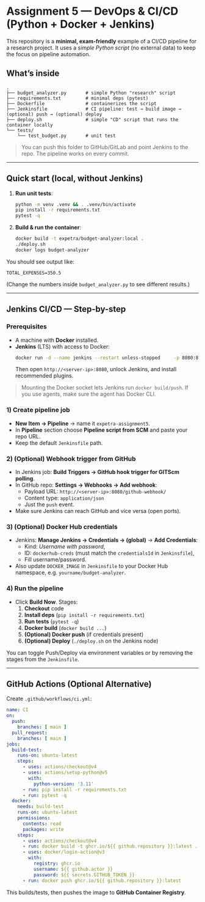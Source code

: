 
# Assignment 5 — DevOps & CI/CD (Python + Docker + Jenkins)

This repository is a **minimal, exam‑friendly** example of a CI/CD pipeline for a research project.
It uses a *simple Python script* (no external data) to keep the focus on pipeline automation.

## What’s inside

```
.
├── budget_analyzer.py       # simple Python "research" script
├── requirements.txt         # minimal deps (pytest)
├── Dockerfile               # containerizes the script
├── Jenkinsfile              # CI pipeline: test → build image → (optional) push → (optional) deploy
├── deploy.sh                # simple "CD" script that runs the container locally
└── tests/
    └── test_budget.py       # unit test
```

> You can push this folder to GitHub/GitLab and point Jenkins to the repo.
> The pipeline works on every commit.

---

## Quick start (local, without Jenkins)

1. **Run unit tests**:
   ```bash
   python -m venv .venv && . .venv/bin/activate
   pip install -r requirements.txt
   pytest -q
   ```

2. **Build & run the container**:
   ```bash
   docker build -t expetra/budget-analyzer:local .
   ./deploy.sh
   docker logs budget-analyzer
   ```

You should see output like:
```
TOTAL_EXPENSES=350.5
```
(Change the numbers inside `budget_analyzer.py` to see different results.)

---

## Jenkins CI/CD — Step-by-step

### Prerequisites
- A machine with **Docker** installed.
- **Jenkins** (LTS) with access to Docker:
  ```bash
  docker run -d --name jenkins --restart unless-stopped     -p 8080:8080 -p 50000:50000     -v jenkins_home:/var/jenkins_home     -v /var/run/docker.sock:/var/run/docker.sock     jenkins/jenkins:lts
  ```
  Then open `http://<server-ip>:8080`, unlock Jenkins, and install recommended plugins.

> Mounting the Docker socket lets Jenkins run `docker build/push`. If you use agents, make sure the agent has Docker CLI.

### 1) Create pipeline job

- **New Item → Pipeline** → name it `expetra-assignment5`.
- In **Pipeline** section choose **Pipeline script from SCM** and paste your repo URL.
- Keep the default `Jenkinsfile` path.

### 2) (Optional) Webhook trigger from GitHub

- In Jenkins job: **Build Triggers → GitHub hook trigger for GITScm polling**.
- In GitHub repo: **Settings → Webhooks → Add webhook**:
  - Payload URL: `http://<server-ip>:8080/github-webhook/`  
  - Content type: `application/json`
  - Just the `push` event.
- Make sure Jenkins can reach GitHub and vice versa (open ports).

### 3) (Optional) Docker Hub credentials

- Jenkins: **Manage Jenkins → Credentials → (global)** → **Add Credentials**:
  - Kind: *Username with password*,
  - ID: `dockerhub-creds` (must match the `credentialsId` in `Jenkinsfile`),
  - Fill username/password.
- Also update `DOCKER_IMAGE` in `Jenkinsfile` to your Docker Hub namespace, e.g. `yourname/budget-analyzer`.

### 4) Run the pipeline

- Click **Build Now**. Stages:
  1. **Checkout** code
  2. **Install deps** (`pip install -r requirements.txt`)
  3. **Run tests** (`pytest -q`)
  4. **Docker build** (`docker build ...`)
  5. **(Optional) Docker push** (if credentials present)
  6. **(Optional) Deploy** (`./deploy.sh` on the Jenkins node)

You can toggle Push/Deploy via environment variables or by removing the stages from the `Jenkinsfile`.

---

## GitHub Actions (Optional Alternative)

Create `.github/workflows/ci.yml`:

```yaml
name: CI
on:
  push:
    branches: [ main ]
  pull_request:
    branches: [ main ]
jobs:
  build-test:
    runs-on: ubuntu-latest
    steps:
      - uses: actions/checkout@v4
      - uses: actions/setup-python@v5
        with:
          python-version: '3.11'
      - run: pip install -r requirements.txt
      - run: pytest -q
  docker:
    needs: build-test
    runs-on: ubuntu-latest
    permissions:
      contents: read
      packages: write
    steps:
      - uses: actions/checkout@v4
      - run: docker build -t ghcr.io/${{ github.repository }}:latest .
      - uses: docker/login-action@v3
        with:
          registry: ghcr.io
          username: ${{ github.actor }}
          password: ${{ secrets.GITHUB_TOKEN }}
      - run: docker push ghcr.io/${{ github.repository }}:latest
```
This builds/tests, then pushes the image to **GitHub Container Registry**.
